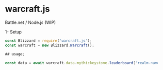 # warcraft.js
Battle.net / Node.js (WIP)

1- Setup

```js
const Blizzard = require('warcraft.js');
const warcraft = new Blizzard.Warcraft();

## usage;

const data = await warcraft.data.mythickeystone.leaderboard('realm-name');
